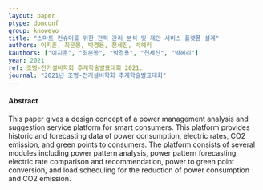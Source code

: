 ```yaml
---
layout: paper
ptype: domconf
group: knowevo
title: "스마트 컨슈머를 위한 전력 관리 분석 및 제안 서비스 플랫폼 설계"
authors: 이지훈, 최문봉, 박경용, 천세진, 박혜리
kauthors: ["이지훈", "최문봉", "박경용", "천세진", "박혜리"]
year: 2021
ref: 조명-전기설비학회 추계학술발표대회 2021.
journal: "2021년 조명-전기설비학회 추계학술발표대회"
---
```


<h4><span class="badge badge-info">Abstract</span></h4>
This paper gives a design concept of a power management analysis and suggestion service platform for smart consumers. This platform provides historic and forecasting data of power consumption, electric rates, CO2 emission, and green points to consumers. The platform consists of several modules including power pattern analysis, power pattern forecasting, electric rate comparison and recommendation, power to green point conversion, and load scheduling for the reduction of power consumption and CO2 emission.
